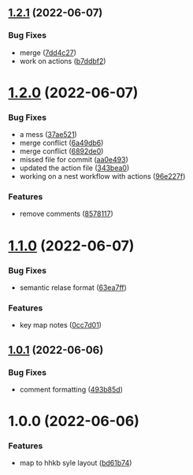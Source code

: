 ## [1.2.1](https://github.com/harrisonde/zmk-nice/compare/v1.2.0...v1.2.1) (2022-06-07)


### Bug Fixes

* merge ([7dd4c27](https://github.com/harrisonde/zmk-nice/commit/7dd4c27a07b51798fe2e4f451506fb6c2d547966))
* work on actions ([b7ddbf2](https://github.com/harrisonde/zmk-nice/commit/b7ddbf2fe6c280ee1c7cfbada76cc4c671178cf1))

# [1.2.0](https://github.com/harrisonde/zmk-nice/compare/v1.1.0...v1.2.0) (2022-06-07)


### Bug Fixes

* a mess ([37ae521](https://github.com/harrisonde/zmk-nice/commit/37ae52136201c169fbb3240914ac5e0797675ae1))
* merge conflict ([6a49db6](https://github.com/harrisonde/zmk-nice/commit/6a49db6eaa6cdcdd42dfa67aa74124ada035c466))
* merge conflict ([6892de0](https://github.com/harrisonde/zmk-nice/commit/6892de0d70da25e8a8fdd988c8e157eb73726eb6))
* missed file for commit ([aa0e493](https://github.com/harrisonde/zmk-nice/commit/aa0e493a5089cd2255f939ed09a2d9c8ffe77e61))
* updated the action file ([343bea0](https://github.com/harrisonde/zmk-nice/commit/343bea0cfa7cee1406b0fd680a7db393cf4c0f1f))
* working on a nest workflow with actions ([96e227f](https://github.com/harrisonde/zmk-nice/commit/96e227fbd82927e3693f33512443fafe9e0979be))


### Features

* remove comments ([8578117](https://github.com/harrisonde/zmk-nice/commit/8578117edd980ec06fdd919c1ffa052af54d33aa))

# [1.1.0](https://github.com/harrisonde/zmk-nice/compare/v1.0.1...v1.1.0) (2022-06-07)


### Bug Fixes

* semantic relase format ([63ea7ff](https://github.com/harrisonde/zmk-nice/commit/63ea7ff2542b6f04cde1b7062b1ae9ee01467f07))


### Features

* key map notes ([0cc7d01](https://github.com/harrisonde/zmk-nice/commit/0cc7d014cd48b0a2e048541a3c6d8ae576869c43))

## [1.0.1](https://github.com/harrisonde/zmk-nice/compare/v1.0.0...v1.0.1) (2022-06-06)


### Bug Fixes

* comment formatting ([493b85d](https://github.com/harrisonde/zmk-nice/commit/493b85d6d1300b859e9d0f33a7046f5fb905b2ea))

# 1.0.0 (2022-06-06)


### Features

* map to hhkb syle layout ([bd61b74](https://github.com/harrisonde/zmk-nice/commit/bd61b74f89a61dc2bbf507db37ee859bc036882c))
